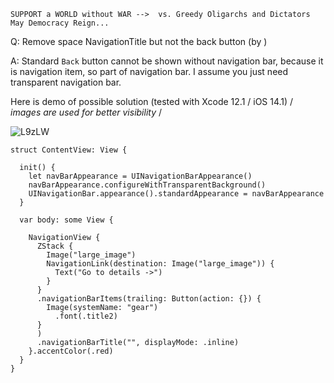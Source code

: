 ```
SUPPORT a WORLD without WAR -->  vs. Greedy Oligarchs and Dictators
May Democracy Reign... 
```

Q: Remove space NavigationTitle but not the back button (by )

A: Standard `Back` button cannot be shown without navigation bar, because it is navigation item, so part of navigation bar. I assume you just need transparent navigation bar.

Here is demo of possible solution (tested with Xcode 12.1 / iOS 14.1) / *images are used for better visibility* /

![L9zLW](https://user-images.githubusercontent.com/62171579/171999332-b861ee70-b5b1-46c3-817c-c3362b70c6d1.gif)

```
struct ContentView: View {
  
  init() {
    let navBarAppearance = UINavigationBarAppearance()
    navBarAppearance.configureWithTransparentBackground()
    UINavigationBar.appearance().standardAppearance = navBarAppearance
  }
  
  var body: some View {
    
    NavigationView {
      ZStack {
        Image("large_image")
        NavigationLink(destination: Image("large_image")) {
          Text("Go to details ->")
        }
      }
      .navigationBarItems(trailing: Button(action: {}) {
        Image(systemName: "gear")
          .font(.title2)
      }
      )
      .navigationBarTitle("", displayMode: .inline)
    }.accentColor(.red)
  }
}
```
